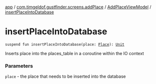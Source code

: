 [app](../../index.md) / [com.timgeldof.gustfinder.screens.addPlace](../index.md) / [AddPlaceViewModel](index.md) / [insertPlaceIntoDatabase](./insert-place-into-database.md)

# insertPlaceIntoDatabase

`suspend fun insertPlaceIntoDatabase(place: `[`Place`](../../com.timgeldof.gustfinder.database/-place/index.md)`): `[`Unit`](https://kotlinlang.org/api/latest/jvm/stdlib/kotlin/-unit/index.html)

Inserts place into the places_table in a coroutine within the IO context

### Parameters

`place` - the place that needs to be inserted into the database